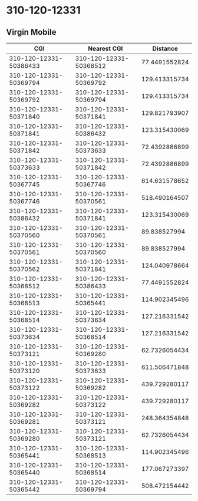 # 310-120-12331
## Virgin Mobile


| CGI | Nearest CGI | Distance |
|-----|-------------|----------|
| 310-120-12331-50386433 | 310-120-12331-50368512 | 77.4491552824 |
| 310-120-12331-50369794 | 310-120-12331-50369792 | 129.413315734 |
| 310-120-12331-50369792 | 310-120-12331-50369794 | 129.413315734 |
| 310-120-12331-50371840 | 310-120-12331-50371841 | 129.821793907 |
| 310-120-12331-50371841 | 310-120-12331-50386432 | 123.315430069 |
| 310-120-12331-50371842 | 310-120-12331-50373633 | 72.4392886899 |
| 310-120-12331-50373633 | 310-120-12331-50371842 | 72.4392886899 |
| 310-120-12331-50367745 | 310-120-12331-50367746 | 614.631578652 |
| 310-120-12331-50367746 | 310-120-12331-50370561 | 518.490164507 |
| 310-120-12331-50386432 | 310-120-12331-50371841 | 123.315430069 |
| 310-120-12331-50370560 | 310-120-12331-50370561 | 89.838527994 |
| 310-120-12331-50370561 | 310-120-12331-50370560 | 89.838527994 |
| 310-120-12331-50370562 | 310-120-12331-50371841 | 124.040978664 |
| 310-120-12331-50368512 | 310-120-12331-50386433 | 77.4491552824 |
| 310-120-12331-50368513 | 310-120-12331-50365441 | 114.902345496 |
| 310-120-12331-50368514 | 310-120-12331-50373634 | 127.216331542 |
| 310-120-12331-50373634 | 310-120-12331-50368514 | 127.216331542 |
| 310-120-12331-50373121 | 310-120-12331-50369280 | 62.7326054434 |
| 310-120-12331-50373120 | 310-120-12331-50373633 | 611.506471848 |
| 310-120-12331-50373122 | 310-120-12331-50369282 | 439.729280117 |
| 310-120-12331-50369282 | 310-120-12331-50373122 | 439.729280117 |
| 310-120-12331-50369281 | 310-120-12331-50373121 | 248.364354848 |
| 310-120-12331-50369280 | 310-120-12331-50373121 | 62.7326054434 |
| 310-120-12331-50365441 | 310-120-12331-50368513 | 114.902345496 |
| 310-120-12331-50365440 | 310-120-12331-50368514 | 177.067273397 |
| 310-120-12331-50365442 | 310-120-12331-50369794 | 508.472154442 |
